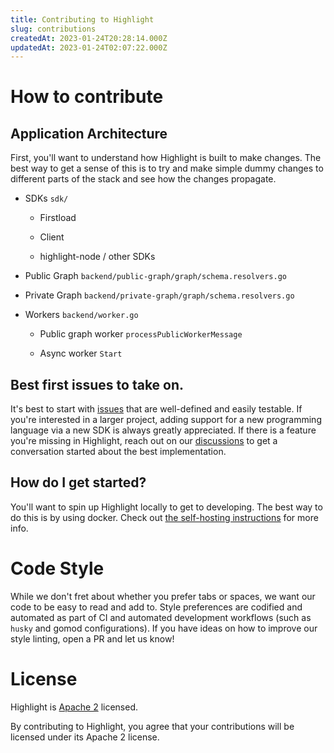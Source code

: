 ```yaml
---
title: Contributing to Highlight
slug: contributions
createdAt: 2023-01-24T20:28:14.000Z
updatedAt: 2023-01-24T02:07:22.000Z
---
```


# How to contribute

## Application Architecture

First, you'll want to understand how Highlight is built to make changes. The best way to get a sense of this is to try and make simple dummy changes to different parts of the stack and see how the changes propagate.

-   SDKs `sdk/`

    -   Firstload

    -   Client

    -   highlight-node / other SDKs

-   Public Graph `backend/public-graph/graph/schema.resolvers.go`

-   Private Graph `backend/private-graph/graph/schema.resolvers.go`

-   Workers `backend/worker.go`

    -   Public graph worker `processPublicWorkerMessage`

    -   Async worker `Start`

## Best first issues to take on.

It's best to start with [issues](https://github.com/highlight/highlight/issues) that are well-defined and easily testable. If you're interested in a larger project, adding support for a new programming language via a new SDK is always greatly appreciated. If there is a feature you're missing in Highlight, reach out on our [discussions](https://github.com/highlight/highlight/discussions) to get a conversation started about the best implementation.

## How do I get started?

You'll want to spin up Highlight locally to get to developing. The best way to do this is by using docker. Check out [the self-hosting instructions](/company/open-source/self-host-hobby) for more info.

# Code Style

While we don't fret about whether you prefer tabs or spaces, we want our code to be easy to read and add to. Style preferences are codified and automated as part of CI and automated development workflows (such as `husky` and gomod configurations). If you have ideas on how to improve our style linting, open a PR and let us know!

# License

Highlight is [Apache 2](https://github.com/highlight/highlight/blob/main/LICENSE) licensed.

By contributing to Highlight, you agree that your contributions will be licensed under its Apache 2 license.
